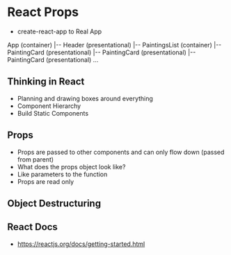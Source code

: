 # React Props
- create-react-app to Real App

App (container)
 |-- Header (presentational)
 |-- PaintingsList (container)
      |-- PaintingCard (presentational)
      |-- PaintingCard (presentational)
      |-- PaintingCard (presentational)
        ...  

## Thinking in React
- Planning and drawing boxes around everything
- Component Hierarchy
- Build Static Components

## Props
- Props are passed to other components and can only flow down (passed from parent)
- What does the props object look like?
- Like parameters to the function
- Props are read only

## Object Destructuring

## React Docs
- https://reactjs.org/docs/getting-started.html
